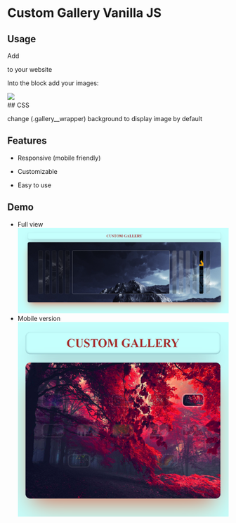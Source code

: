 
# Custom Gallery Vanilla JS



## Usage

Add <div id="gallery" class="gallery__wrapper"> to your website 

Into the block add your images:
 <div class="gallery__item"><img src="YOUR_IMAGE"></div>
## CSS

 change (.gallery__wrapper) background to display image by default


## Features

* Responsive (mobile friendly)

* Customizable

* Easy to use


## Demo




* Full view
![Logo](https://github.com/starsetphenomenon/custom-gallery/blob/main/images/demo1.png?raw=true)
* Mobile version
![Logo](https://github.com/starsetphenomenon/custom-gallery/blob/main/images/demo2.png?raw=true)

